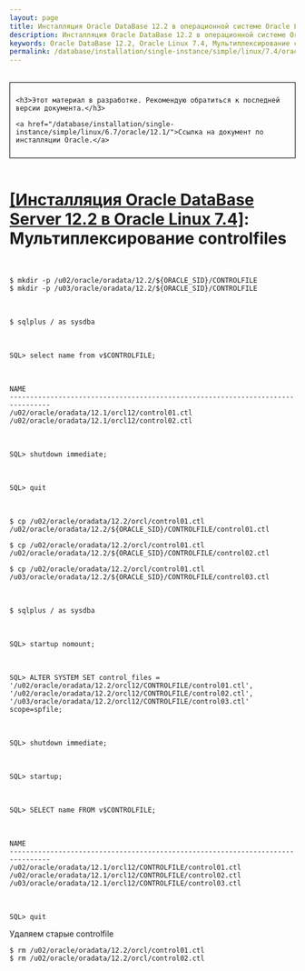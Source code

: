 ```yaml
---
layout: page
title: Инсталляция Oracle DataBase 12.2 в операционной системе Oracle Linux 7.4 - Мультиплексирование controlfiles
description: Инсталляция Oracle DataBase 12.2 в операционной системе Oracle Linux 7.4 - Мультиплексирование controlfiles
keywords: Oracle DataBase 12.2, Oracle Linux 7.4, Мультиплексирование controlfiles
permalink: /database/installation/single-instance/simple/linux/7.4/oracle/12.2/oracle-controlfiles-multiplexing/
---
```


<br/>

<div style="padding:10px; border:thin solid black;">

	<h3>Этот материал в разработке. Рекомендую обратиться к последней версии документа.</h3>

    <a href="/database/installation/single-instance/simple/linux/6.7/oracle/12.1/">Ссылка на документ по инсталляции Oracle.</a>

</div>

<br/>

# <a href="/database/installation/single-instance/simple/linux/7.4/oracle/12.2/">[Инсталляция Oracle DataBase Server 12.2 в Oracle Linux 7.4]</a>: Мультиплексирование controlfiles


<br/>

	$ mkdir -p /u02/oracle/oradata/12.2/${ORACLE_SID}/CONTROLFILE
	$ mkdir -p /u03/oracle/oradata/12.2/${ORACLE_SID}/CONTROLFILE



<br/>

	$ sqlplus / as sysdba



<br/>

	SQL> select name from v$CONTROLFILE;

<br/>

	NAME
	--------------------------------------------------------------------------------
	/u02/oracle/oradata/12.1/orcl12/control01.ctl
	/u02/oracle/oradata/12.1/orcl12/control02.ctl


<br/>


	SQL> shutdown immediate;



<br/>

	SQL> quit

<br/>


	$ cp /u02/oracle/oradata/12.2/orcl/control01.ctl /u02/oracle/oradata/12.2/${ORACLE_SID}/CONTROLFILE/control01.ctl

	$ cp /u02/oracle/oradata/12.2/orcl/control01.ctl /u02/oracle/oradata/12.2/${ORACLE_SID}/CONTROLFILE/control02.ctl

	$ cp /u02/oracle/oradata/12.2/orcl/control01.ctl /u03/oracle/oradata/12.2/${ORACLE_SID}/CONTROLFILE/control03.ctl


<br/>

	$ sqlplus / as sysdba

<br/>

	SQL> startup nomount;

<br/>

	SQL> ALTER SYSTEM SET control_files = '/u02/oracle/oradata/12.2/orcl12/CONTROLFILE/control01.ctl', '/u02/oracle/oradata/12.2/orcl12/CONTROLFILE/control02.ctl', '/u03/oracle/oradata/12.2/orcl12/CONTROLFILE/control03.ctl' scope=spfile;


<br/>

	SQL> shutdown immediate;

<br/>

	SQL> startup;

<br/>

	SQL> SELECT name FROM v$CONTROLFILE;

<br/>

	NAME
	--------------------------------------------------------------------------------
	/u02/oracle/oradata/12.1/orcl12/CONTROLFILE/control01.ctl
	/u02/oracle/oradata/12.1/orcl12/CONTROLFILE/control02.ctl
	/u03/oracle/oradata/12.1/orcl12/CONTROLFILE/control03.ctl


<br/>

	SQL> quit


Удаляем старые controlfile

	$ rm /u02/oracle/oradata/12.2/orcl/control01.ctl
	$ rm /u02/oracle/oradata/12.2/orcl/control02.ctl

